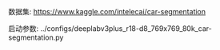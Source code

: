 数据集:
https://www.kaggle.com/intelecai/car-segmentation

启动参数:
../configs/deeplabv3plus_r18-d8_769x769_80k_car-segmentation.py

